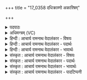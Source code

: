 +++
title = "17_0358 दधिक्राव्णो अकारिषम्"

+++
<details><summary>पदपाठः</summary>

द꣣धिक्रा꣡व्णः꣢। द꣣धि। क्रा꣡व्णः꣢꣯। अ꣣कारिषम्। जिष्णोः꣢। अ꣡श्व꣢꣯स्य। वा꣣जि꣡नः꣢। सु꣣रभि꣢। सु꣣। रभि꣢। नः꣣। मु꣡खा꣢꣯। मु। खा꣣। करत्। प्र꣢। नः꣢। आ꣡यूँ꣢꣯षि। ता꣣रिषत्। ३५८।
</details>

<details><summary>अधिमन्त्रम् (VC)</summary>

- दधिक्रा
- वामदेवो गौतमः
- अनुष्टुप्
- गान्धारः
- ऐन्द्रं काण्डम्
</details>

<details><summary>हिन्दी : आचार्य रामनाथ वेदालंकार - विषयः</summary>

अगले मन्त्र का ‘दधिक्रावा’ अग्निदेवता है। इस नाम से परमात्मा, यज्ञाग्नि और राजा की स्तुति की गयी है।
</details>

<details><summary>हिन्दी : आचार्य रामनाथ वेदालंकार - पदार्थः</summary>

पदार्थान्वय -  प्रथम—परमात्मा के पक्ष में। मैं (जिष्णोः) विजयशील तथा विजय प्रदान करनेवाले, (अश्वस्य) सब शुभ गुणों में व्याप्त, (वाजिनः) बल और विज्ञान से युक्त (दधिक्राव्णः) धारक पृथिवी, चन्द्र, सूर्य, नक्षत्र आदि लोकों को अपनी-अपनी धुरी पर अथवा किसी पिण्ड के चारों ओर घुमानेवाले, अथवा स्तोत्र-धारकों, धर्म-धारकों वा सद्गुण-धारकों को कर्मयोगी बनानेवाले जगदीश्वर का (अकारिषम्) स्वागत करता हूँ। स्वागतवचन द्वारा सत्कृत वह जगदीश्वर (नः) हमारे (मुखा) मुखों को (सुरभि) सुगन्धित अर्थात् कटु-वचन, पर-निन्दा आदि से रहित मधुर सत्य-भाषण के सौरभ से सम्पन्न (करत्) करे, और (नः) हमारी (आयूंषि) आयुओं को (प्र तारिषत्) बढ़ाये ॥ द्वितीय—यज्ञाग्नि के पक्ष में। मैं (जिष्णोः) रोग आदि पर विजय पानेवाले, (अश्वस्य) फैलने के स्वभाववाले, (वाजिनः) हव्यान्नों से युक्त (दधिक्राव्णः) हवियों को धारण कर रूपान्तरित करके देशान्तर में पहुँचा देनेवाले आहवनीय अग्नि का (अकारिषम्) यज्ञ में उपयोग करता हूँ, अर्थात् उसमें हवियों का होम करता हूँ। आहुति दिया हुआ वह यज्ञाग्नि (नः) हमारे (मुखा) मुख को, अर्थात् मुखवर्ती नासिका-प्रदेश को (सुरभि) सुगन्धित (करत्) कर दे, और (नः आयूंषि प्रतारिषत्) हम अग्निहोत्रियों के आयु के वर्षों को बढ़ाये। अभिप्राय यह है कि नियम से अग्निहोत्र करते हुए हम चिरञ्जीवी हों ॥ अग्नि में होमे हुए सुगन्धित हव्य से सुगन्धित हुआ वायु जब श्वास-प्रश्वास-क्रिया द्वारा फेफड़ों के अन्दर जाता है, तब रक्त को शुद्ध कर, उसमें जीवनदायक तत्त्व समाविष्ट करके, उसकी मलिनता को हरकर बाहर निकाल देता है। वेद में कहा भी है—‘हे वायु, तू अपने साथ औषध अन्दर ला, जो मल है उसे बाहर निकाल। तू सब रोगों की दवा है, तू विद्वान् वैद्यों का दूत होकर विचरता है (ऋ० १०।१३७|३)’। एक अन्य मन्त्र में वैद्य कह रहा है—‘हे रोगी ! मैं हवि के द्वारा तुझे जीवन देने के लिए अज्ञात रोग से और राजयक्ष्मा से छुडा दूँगा। यदि तुझे गठिया रोग ने जकड़ लिया है, तो उससे भी वायु और अग्नि तुझे छुड़ा देंगे (ऋ० १०।१६१।१)’ ॥ तृतीय—राजा के पक्ष में। मैं (जिष्णोः) विजयशील (अश्वस्य) अश्व के समान राष्ट्र-रूप रथ को वहन करनेवाले, (वाजिनः) अन्नादि ऐश्वर्यों से युक्त, बलवान् और युद्ध करने में समर्थ, (दधिक्राव्णः) बहुत से लोगों तथा पदार्थों के धारक विमानादि यानों को चलवानेवाले राजा के (अकारिषम्) राजनियमों का पालन करता हूँ। (सः) वह राजा, सदाचारमार्ग में प्रवृत्त करके (नः) हम प्रजाजनों के (मुखा) मुखों को (सुरभि) यश के सौरभ से युक्त (करत्) करे, और (नः) हम प्रजाजनों की (आयूंषि) आयु के वर्षों को (प्रतारिषत्) बढ़ाये। भाव यह है कि आयुर्वेद के शिक्षण, चिकित्सा के सुप्रबन्ध, कृषि-व्यापार-पशुपालन के उत्कर्ष, हिंसा-उपद्रव आदि के निवारण, शत्रुओं के उच्छेद, इस प्रकार के सब उपायों द्वारा राष्ट्रवासियों को अकाल मृत्यु का ग्रास बनने से बचाये ॥७॥ इस मन्त्र में श्लेषालङ्कार है, तृतीय-चतुर्थ पादों में अन्त्यानुप्रास भी है। दधिक्रावा, अश्व और वाजी इन सबके अश्ववाचक होने से पुनरुक्ति प्रतीत होती है, किन्तु यौगिक अर्थ करने से पुनरुक्ति का परिहार हो जाता है, अतः पुनरुक्तवदाभास अलङ्कार है ॥७॥
</details>

<details><summary>हिन्दी : आचार्य रामनाथ वेदालंकार - भावार्थः</summary>

भावार्थ -  परमात्मा की स्तुति, अग्निहोत्र और राजनियमों के पालन द्वारा हमें यशःसौरभ और दीर्घायुष्य प्राप्त करना चाहिए ॥७॥ महीधर ने इस मन्त्र पर यजुर्वेदभाष्य में कात्यायन श्रौतसूत्र की अश्वमेधविधि का अनुसरण करते हुए यह लिखा है कि घोड़े के पास सोयी हुई यजमान की प्रथम परिणीत पत्नी महिषी को वहाँ से उठाकर अध्वर्यु, ब्रह्मा, उद्गाता, होता और क्षत्ता नामक ऋत्विज् इस मन्त्र को पढ़ें। साथ ही ‘सुरभि नो मुखा करत्’ की व्याख्या में लिखा है कि अश्लील भाषण से दुर्गन्ध को प्राप्त हुए मुखों को यज्ञ सुगन्धित कर दे। यह सब प्रलापमात्र है। कौन बुद्धिमान् ऐसा होगा जो पहले तो अश्लील भाषण करके मुखों को दुर्गन्धयुक्त करे और फिर उसकी शुद्धि का उपाय खोजे? ‘कीचड़ लगाकर फिर उसे धोने की अपेक्षा कीचड़ को हाथ न लगाना ही अधिक अच्छा है’ इस नीति का अनुसरण क्यों न किया जाये?
</details>

<details><summary>संस्कृत : आचार्य रामनाथ वेदालंकार - विषयः</summary>

दधिक्रावा अग्निर्देवता। तन्नाम्ना परमात्मानं, यज्ञाग्निं, राजानं च स्तौति।
</details>

<details><summary>संस्कृत : आचार्य रामनाथ वेदालंकार - पदार्थः</summary>

पदार्थान्वय -  प्रथमः—परमात्मपरः। अहम् (जिष्णोः) जयशीलस्य विजयप्रदानशीलस्य च, (अश्वस्य) सकलशुभगुणव्याप्तस्य, (वाजिनः) बलविज्ञानवतः (दधिक्राव्णः) यो दधीन् धारकान् पृथिवीचन्द्रसूर्यनक्षत्रादिलोकान् स्वधुरि किञ्चित् पिण्डं परितो वा क्रमयति परिक्रमयतीति तस्य। दधातीति दधिः, दधातेः ‘आदृगमहनजनः किकिनौ लिट् च। अ० ३।२।१७।’ इति किः प्रत्ययः लिड्वच्च। दधिपूर्वात् क्रमु पादविक्षेपे धातोः ‘अन्येभ्योऽपि दृश्यते। अ० ३।२।७५’ इति वनिप् प्रत्ययः। यद्वा दधीन् स्तोत्रधारकान् धर्मधारकान् सद्गुणधारकान् वा क्रमयति कर्मयोगिनः करोतीति तस्य जगदीश्वरस्य (अकारिषम्) स्वागतं करोमि। अत्र करोतेर्लडर्थे लुङ्। स्वागतवचनेन सत्कृतः स दधिक्रावा जगदीश्वरः (नः) अस्माकं (मुखा) मुखानि (सुरभि) सुरभीणि, कटुवचनपरनिन्दादिरहितमधुरसत्यभाषणसौरभसम्पन्नानि। मुखा, सुरभि इत्युभयत्र ‘शेश्छन्दसि बहुलम्।’ अ० ६।१।७० इति शिलोपः। (करत्) कुर्यात्, (नः) अस्माकम् (आयूंषि) वयोवर्षाणि च (प्र तारिषत्) प्रवर्द्धयेत्। (प्र पूर्वस्तरतिर्वर्द्धनार्थः। ‘करत्’ इति करोतेः, ‘तारिषत्’ इति च तॄ प्लवनसंतरणयोः इत्येतस्य लेटि तिपि रूपम्, द्वितीये ‘सिब्बहुलं लेटि। अ० ३।१।२४’ इति सिबागमः, तस्य च णिद्वत्त्वाद् वृद्धिः। उभयत्र ‘इतश्च लोपः परमैपदेषु। अ० ३।४।९७’ इति तिप इकारलोपः ॥ अथ द्वितीयः—यज्ञाग्निपरः। अहम् (जिष्णोः) रोगादिजयशीलस्य, (अश्वस्य) व्यापनस्वभावस्य, (वाजिनः) हव्यान्नवतः (दधिक्राव्णः२) दधिः हव्यानि धृतवान् सन् तानि भस्मीकृत्य रूपान्तरं नीत्वा क्रमयति वायुमाध्यमेन देशान्तरं प्रापयतीति तस्य आहवनीयस्याग्नेः (अकारिषम्) यज्ञे उपयोगं करोमि, तस्मिन् हव्यानि जुहोमीत्यर्थः। हुतः स यज्ञाग्निः (नः) अस्माकम् (मुखा) मुखम्, मुखवर्तिनासिकाप्रदेशम्। अत्र ‘सुपां सुलुक्। अ० ७।१।३९’ इति द्वितीयैकवचनस्य आकारादेशः। (सुरभि) सौरभयुक्तम् (करत्) कुर्यात्, (नः आयूंषि प्रतारिषत्) अग्निहोतॄणामस्माकम् आयुर्वर्षाणि च प्रवर्द्धयेत्, नियमेनाग्नौ होमं कुर्वन्तो वयं चिरं जीवेमेत्यर्थः ॥ अग्नौ हुतेन सुगन्धिना हव्येन सुरभिगन्धिर्वायुर्यदा श्वासप्रश्वासक्रियया फुप्फुसाभ्यन्तरं गच्छति तदा रक्तं संशोध्य तत्र जीवनदायकं तत्त्वं समावेश्य तन्मालिन्यमपहृत्य बहिर्निस्सारयति। तेन स्वास्थ्य-लाभो दीर्घमायुश्च जायते। तथा च श्रुतिः—आ वा॑त वाहि भेष॒जं वि वा॑त वाहि॒ यद्रपः॑। त्वं हि वि॒श्वभे॑षजो दे॒वानां॑ दू॒त ईय॑से (ऋ० १०।१३७।३) इति। ‘मु॒ञ्चामि॑ त्वा ह॒विषा॒ जीव॑नाय॒ कम॑ज्ञातय॒क्ष्मादु॒त रा॑जय॒क्ष्मात्। ग्राहि॑र्ज॒ग्राह॒ यदि॑ वै॒तदे॑नं॒ तस्या॑ इन्द्राग्नी॒ प्र मु॑मुक्तमेनम्’ (ऋ० १०।१६१।१) इति च। अत्र इन्द्राग्नी वाय्वग्नी इति ज्ञेयम् ॥ अथ तृतीयः—राजपरः। अहम् (जिष्णोः) विजयशीलस्य (अश्वस्य) अश्वरूपस्य, अश्ववद् राष्ट्ररथं वहतः इत्यर्थः, (वाजिनः) अन्नाद्यैश्वर्यवतो, बलवतः, संग्रामसमर्थस्य च। वाज इत्यन्ननाम, बलनाम, संग्रामनाम च। निघं० २।७, २।९, २।१७। वाजी वेजनवान् निरु० २।२८। (दधिक्राव्णः३) यो राज्ये दधीनि बहुजनद्रव्यादिधारकाणि विमानादियानानि क्रमयति सञ्चालयति तस्य नृपतेः (अकारिषम्) राज्यनियमानां पालनं करोमि। (सः) असौ नृपतिः सदाचारमार्गे प्रवर्त्य (नः) अस्माकम् (मुखा) मुखानि (सुरभि) यशःसौरभवन्ति (करत्) कुर्यात्, किञ्च (नः) अस्माकम् प्रजाजनानाम् (आयूंषि) आयुर्वर्षाणि (प्र तारिषत्) प्रवर्द्धयेत्। आयुर्वेदशिक्षणेन, चिकित्सासुप्रबन्धेन, कृषिवाणिज्यपशुपालनोत्कर्षेण, हिंसोपद्रवादिनिवारणेन, शत्रुच्छेदेन एवंविधसकलोपायप्रचारणेन राष्ट्रवासिनोऽकालमृत्युग्रासात् संरक्षेदित्यर्थः ॥७॥४ वेदे ‘दधिक्राः’ ‘दधिक्रावा’ चेत्युभयमपि प्रयुक्तम्। उभयोः प्रत्ययस्यैव भेदः, प्रथमं विट्प्रत्ययान्तं, द्वितीयं च वनिप्प्रत्ययान्तम्। ‘दधिक्राः’ इति पदं यास्काचार्य एवं निर्वक्ति—‘दधिक्रा इत्येतद् दधत् क्रामतीति वा, दधत् क्रन्दतीति वा, दधदाकारी भवतीति वा। तस्याश्ववद् देवतावच्च निगमा भवन्ति (निरु० २।२७)’ इति। तदेव निर्वचनं ‘दधिक्रावा’ इति पदस्यापि तन्मते विज्ञेयम् ॥ अत्र श्लेषालङ्कारः तृतीयचतुर्थपादयोरन्त्यानुप्रासश्च। ‘दधिक्राव्णः, अश्वस्य, वाजिनः’ इति सर्वेषामश्ववाचित्वात् पुनरुक्तत्वप्रतीतेः, यौगिकत्वेन च तत्परिहारात्, पुनरुक्तवदाभासोऽलङ्कारः ॥७॥
</details>

<details><summary>संस्कृत : आचार्य रामनाथ वेदालंकार - भावार्थः</summary>

भावार्थ -  परमात्मस्तवनेनाग्निहोत्रेण राजनियमपालनेन चास्माभिर्यशःसौरभं दीर्घायुष्यं च प्राप्तव्यम् ॥७॥ यजुर्वेदभाष्ये महीधरः कात्यायनश्रौतसूत्रस्याश्वमेधविधिमनुसरन् ‘महिषीं’ यजमानस्य प्रथमपरिणीतां पत्नीमश्वसमीपसुप्तामुत्थाप्य पुरुषा अध्वर्युब्रह्मोद्गातृहोतृक्षत्तारो मन्त्रं पठेयुरित्याह। किञ्च ‘सुरभि नो मुखा करत्’ इति व्याचक्षाणः ‘अश्लीलभाषणेन दुर्गन्धं प्राप्तानि मुखानि सुरभीणि यज्ञः करोत्विति’ प्रतिपादयाञ्चक्रे। तत्सर्वं प्रलपितमात्रम्। कः खलु सुधीर्यः पूर्वमश्लीलभाषणं कृत्वा मुखानि दुर्गन्धतां नयेत्, पश्चाच्च शोधनोपायमन्विष्येत्। ‘प्रक्षालनाद्धि पङ्कस्य दूरादस्पर्शनं वरम्’ इति न्याय एव किमिति नानुस्रियेत ॥
</details>

<details><summary>संस्कृत : आचार्य रामनाथ वेदालंकार - पादटिप्पनी</summary>

टिप्पनी -   १. ऋ० ४।३९।४, य० २३।३२ ऋषिः प्रजापतिः, अ० २०।१३७।३। २. दधिक्रावा अग्निविशेषः। ....धारयति क्रामयति देशान्तरं प्रापयति इति दधिक्रावा अग्निः। क्रमेर्वनिप्प्रत्यये ‘विड्वनोरनुनासिकस्यात्’ (पा० ६।७।४१) इति अनुनासिकस्याकारादेशः। दधिक्राव्णो देवस्य परिचरणम् अकारिषम्—इति भ०। ३. (दधिक्रावाणम्) धारकाणां यानानां क्रामयितारं गमयितारम् इति ऋ० ७।४४।३ भाष्ये द०। ४. दयानन्दर्षिर्मन्त्रमेतम् ऋग्भाष्ये यजुर्भाष्ये च राजप्रजाविषये व्याख्यातवान्।
</details>